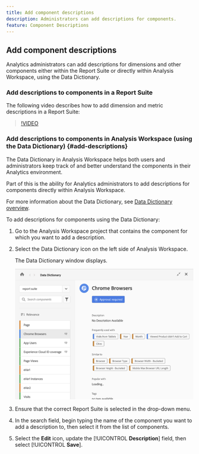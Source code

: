 ```yaml
---
title: Add component descriptions
description: Administrators can add descriptions for components.
feature: Component Descriptions
---
```

## Add component descriptions

Analytics administrators can add descriptions for dimensions and other components either within the Report Suite or directly within Analysis Workspace, using the Data Dictionary.

### Add descriptions to components in a Report Suite

The following video describes how to add dimension and metric descriptions in a Report Suite:

>[!VIDEO](https://video.tv.adobe.com/v/25453/?quality=12)

### Add descriptions to components in Analysis Workspace (using the Data Dictionary) {#add-descriptions}

The Data Dictionary in Analysis Workspace helps both users and administrators keep track of and better understand the components in their Analytics environment. 

Part of this is the ability for Analytics administrators to add descriptions for components directly within Analysis Workspace. 

For more information about the Data Dictionary, see [Data Dictionary overview](/help/analyze/analysis-workspace/data-dictionary/data-dictionary-overview.md).

To add descriptions for components using the Data Dictionary:

1. Go to the Analysis Workspace project that contains the component for which you want to add a description.

1. Select the Data Dictionary icon on the left side of Analysis Workspace.

   The Data Dictionary window displays.

   ![data-dictionary.png](assets/data-dictionary.png)

1. Ensure that the correct Report Suite is selected in the drop-down menu. 

1. In the search field, begin typing the name of the component you want to add a description to, then select it from the list of components. 

1. Select the **Edit** icon, update the [!UICONTROL **Description**] field, then select [!UICONTROL **Save**]. <!-- Check this step -->